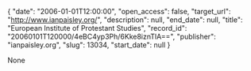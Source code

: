 {
  "date": "2006-01-01T12:00:00", 
  "open_access": false, 
  "target_url": "http://www.ianpaisley.org/", 
  "description": null, 
  "end_date": null, 
  "title": "European Institute of Protestant Studies", 
  "record_id": "20060101T120000/4eBC4yp3Ph/6Kke8iznTlA==", 
  "publisher": "ianpaisley.org", 
  "slug": 13034, 
  "start_date": null
}

None